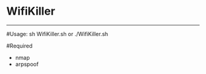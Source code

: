 # WifiKiller

---------------- 
#Usage:
    sh WifiKiller.sh or ./WifiKiller.sh
    
#Required
   - nmap 
   - arpspoof
   

